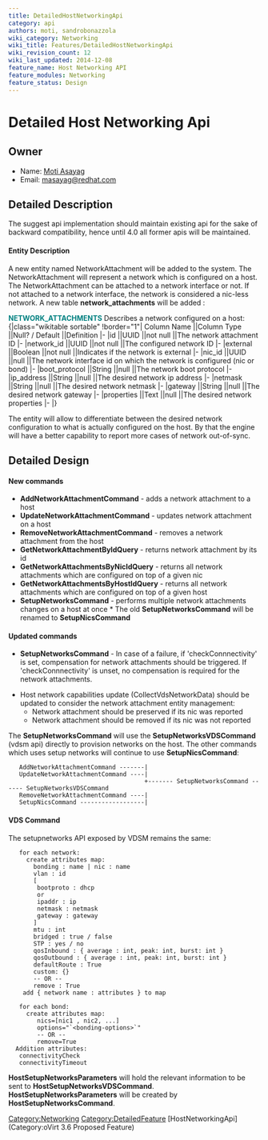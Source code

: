 ```yaml
---
title: DetailedHostNetworkingApi
category: api
authors: moti, sandrobonazzola
wiki_category: Networking
wiki_title: Features/DetailedHostNetworkingApi
wiki_revision_count: 12
wiki_last_updated: 2014-12-08
feature_name: Host Networking API
feature_modules: Networking
feature_status: Design
---
```


# Detailed Host Networking Api

## Owner

*   Name: [ Moti Asayag](User:masayag)
*   Email: masayag@redhat.com

## Detailed Description

The suggest api implementation should maintain existing api for the sake of backward compatibility, hence until 4.0 all former apis will be maintained.

#### Entity Description

A new entity named NetworkAttachment will be added to the system. The NetworkAttachment will represent a network which is configured on a host.
The NetworkAttachment can be attached to a network interface or not. If not attached to a network interface, the network is considered a nic-less network. A new table **network_attachments** will be added :

<span style="color:Teal">**NETWORK_ATTACHMENTS**</span> Describes a network configured on a host:
{|class="wikitable sortable" !border="1"| Column Name ||Column Type ||Null? / Default ||Definition |- |id ||UUID ||not null ||The network attachment ID |- |network_id ||UUID ||not null ||The configured network ID |- |external ||Boolean ||not null ||Indicates if the network is external |- |nic_id ||UUID ||null ||The network interface id on which the network is configured (nic or bond) |- |boot_protocol ||String ||null ||The network boot protocol |- |ip_address ||String ||null ||The desired network ip address |- |netmask ||String ||null ||The desired network netmask |- |gateway ||String ||null ||The desired network gateway |- |properties ||Text ||null ||The desired network properties |- |}

The entity will allow to differentiate between the desired network configuration to what is actually configured on the host.
By that the engine will have a better capability to report more cases of network out-of-sync.

## Detailed Design

#### New commands

*   **AddNetworkAttachmentCommand** - adds a network attachment to a host
*   **UpdateNetworkAttachmentCommand** - updates network attachment on a host
*   **RemoveNetworkAttachmentCommand** - removes a network attachment from the host
*   **GetNetworkAttachmentByIdQuery** - returns network attachment by its id
*   **GetNetworkAttachmentsByNicIdQuery** - returns all network attachments which are configured on top of a given nic
*   **GetNetworkAttachmentsByHostIdQuery** - returns all network attachments which are configured on top of a given host
*   **SetupNetworksCommand** - performs multiple network attachments changes on a host at once
    \* The old **SetupNetworksCommand** will be renamed to **SetupNicsCommand**

#### Updated commands

*   **SetupNetworksCommand** - In case of a failure, if 'checkConnnectivity' is set, compensation for network attachments should be triggered. If 'checkConnnectivity' is unset, no compensation is required for the network attachments.

<!-- -->

*   Host network capabilities update (CollectVdsNetworkData) should be updated to consider the network attachment entity management:
    -   Network attachment should be preserved if its nic was reported
    -   Network attachment should be removed if its nic was not reported

The **SetupNetworksCommand** will use the **SetupNetworksVDSCommand** (vdsm api) directly to provision networks on the host.
The other commands which uses setup networks will continue to use **SetupNicsCommand**:

       AddNetworkAttachmentCommand -------|
       UpdateNetworkAttachmentCommand ----|
                                          +------- SetupNetworksCommand ------ SetupNetworksVDSCommand
       RemoveNetworkAttachmentCommand ----|
       SetupNicsCommand ------------------|

#### VDS Command

The setupnetworks API exposed by VDSM remains the same:

       for each network:
         create attributes map:
           bonding : name | nic : name
           vlan : id
           [
            bootproto : dhcp 
            or
            ipaddr : ip
            netmask : netmask
            gateway : gateway
           ]
           mtu : int
           bridged : true / false
           STP : yes / no
           qosInbound : { average : int, peak: int, burst: int }
           qosOutbound : { average : int, peak: int, burst: int }
           defaultRoute : True
           custom: {}
           -- OR --
           remove : True
        add { network name : attributes } to map
         
       for each bond:
         create attributes map:
            nics=[nic1 , nic2, ...]
            options="`<bonding-options>`"
            -- OR --
            remove=True
      Addition attributes:
       connectivityCheck
       connectivityTimeout

**HostSetupNetworksParameters** will hold the relevant information to be sent to **HostSetupNetworksVDSCommand**.
**HostSetupNetworksParameters** will be created by **HostSetupNetworksCommand**.

<Category:Networking> <Category:DetailedFeature> [HostNetworkingApi](Category:oVirt 3.6 Proposed Feature)
